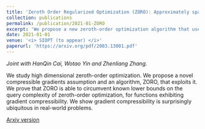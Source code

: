 ```yaml
---
title: 'Zeroth Order Regularized Optimization (ZORO): Approximately sparse gradients and adaptive sampling.'
collection: publications
permalink: /publication/2021-01-ZORO
excerpt: 'We propose a new zeroth-order optimization algorithm that uses compressive sensing to approximate gradients.'
date: 2021-01-01
venue: '<i> SIOPT (to appear) </i>'
paperurl: 'https://arxiv.org/pdf/2003.13001.pdf'
---
```


<i> Joint with HanQin Cai, Wotao Yin and Zhenliang Zhang.</i>

We study high dimensional zeroth-order optimization. We propose a novel compressible gradients assumption and an algorithm, ZORO, that exploits it. We prove that ZORO is able to circumvent known lower bounds on the query complexity of zeroth-order optimization, for functions exhibiting gradient compressibility. We show gradient compressibility is surprisingly ubiquitous in real-world problems.

[Arxiv version](https://arxiv.org/pdf/2003.13001.pdf)
